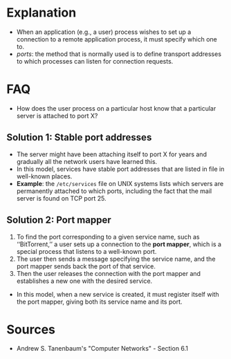 # Explanation
- When an application (e.g., a user) process wishes to set up a connection to a remote application process, it must specify which one to.
- *ports*: the method that is normally used is to define transport addresses to which processes can listen for connection requests.

# FAQ
- How does the user process on a particular host know that a particular server is attached to port X?

## Solution 1: Stable port addresses
- The server might have been attaching itself to port X for years and gradually all the network users have learned this.
- In this model, services have stable port addresses that are listed in file in well-known places.
- **Example**: the `/etc/services` file on UNIX systems lists which servers are permanently attached to which ports, including the fact that the mail server is found on TCP port 25.

## Solution 2: Port mapper
1. To find the port corresponding to a given service name, such as ‘‘BitTorrent,’’ a user sets up a connection to the **port mapper**, which is a special process that listens to a well-known port.
2. The user then sends a message specifying the service name, and the port mapper sends back the port of that service.
3. Then the user releases the connection with the port mapper and establishes a new one with the desired service.

- In this model, when a new service is created, it must register itself with the port mapper, giving both its service name and its port.

# Sources
- Andrew S. Tanenbaum's "Computer Networks" - Section 6.1
